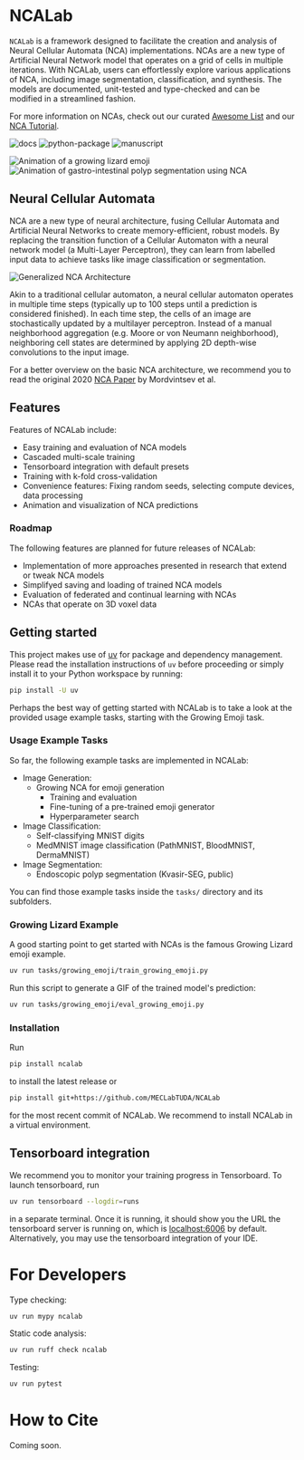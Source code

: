 # NCALab

`NCALab` is a framework designed to facilitate the creation and analysis of Neural Cellular Automata (NCA) implementations.
NCAs are a new type of Artificial Neural Network model that operates on a grid of cells in multiple iterations.
With NCALab, users can effortlessly explore various applications of NCA, including image segmentation, classification, and synthesis.
The models are documented, unit-tested and type-checked and can be modified in a streamlined fashion.

For more information on NCAs, check out our curated [Awesome List](https://github.com/MECLabTUDA/awesome-nca) and our [NCA Tutorial](https://github.com/MECLabTUDA/NCA-tutorial).

![docs](https://github.com/MECLabTUDA/NCAlab/actions/workflows/docs.yml/badge.svg)
![python-package](https://github.com/MECLabTUDA/NCAlab/actions/workflows/python-package.yml/badge.svg)
![manuscript](https://github.com/MECLabTUDA/NCAlab/actions/workflows/draft-pdf.yml/badge.svg)

![Animation of a growing lizard emoji](artwork/growing_emoji.gif)
![Animation of gastro-intestinal polyp segmentation using NCA](artwork/segmentation_kvasir_seg.gif)

## Neural Cellular Automata

NCA are a new type of neural architecture, fusing Cellular Automata and Artificial Neural Networks to create memory-efficient, robust models.
By replacing the transition function of a Cellular Automaton with a neural network model (a Multi-Layer Perceptron), they can learn from labelled input data to achieve tasks like image classification or segmentation.

![Generalized NCA Architecture](artwork/architecture.png)

Akin to a traditional cellular automaton, a neural cellular automaton operates in multiple time steps (typically up to 100 steps until a prediction is considered finished).
In each time step, the cells of an image are stochastically updated by a multilayer perceptron.
Instead of a manual neighborhood aggregation (e.g. Moore or von Neumann neighborhood), neighboring cell states are determined by applying 2D depth-wise convolutions to the input image.

For a better overview on the basic NCA architecture, we recommend you to read the original 2020 [NCA Paper](https://distill.pub/2020/growing-ca/) by Mordvintsev et al.

## Features

Features of NCALab include:

  * Easy training and evaluation of NCA models
  * Cascaded multi-scale training
  * Tensorboard integration with default presets
  * Training with k-fold cross-validation
  * Convenience features: Fixing random seeds, selecting compute devices, data processing
  * Animation and visualization of NCA predictions

### Roadmap

The following features are planned for future releases of NCALab:

  * Implementation of more approaches presented in research that extend or tweak NCA models
  * Simplifyed saving and loading of trained NCA models
  * Evaluation of federated and continual learning with NCAs
  * NCAs that operate on 3D voxel data

## Getting started

This project makes use of [uv](https://astral.sh/blog/uv) for package and dependency management.
Please read the installation instructions of `uv` before proceeding or simply install it to your Python workspace by running:

```bash
pip install -U uv
```


Perhaps the best way of getting started with NCALab is to take a look at the provided usage example tasks, starting with the Growing Emoji task.

### Usage Example Tasks

So far, the following example tasks are implemented in NCALab:

  * Image Generation:
    * Growing NCA for emoji generation
      * Training and evaluation
      * Fine-tuning of a pre-trained emoji generator
      * Hyperparameter search
  * Image Classification:
    * Self-classifying MNIST digits
    * MedMNIST image classification (PathMNIST, BloodMNIST, DermaMNIST)
  * Image Segmentation:
    * Endoscopic polyp segmentation (Kvasir-SEG, public)


You can find those example tasks inside the `tasks/` directory and its subfolders.


### Growing Lizard Example

A good starting point to get started with NCAs is the famous Growing Lizard emoji example.


```bash
uv run tasks/growing_emoji/train_growing_emoji.py
```


Run this script to generate a GIF of the trained model's prediction:

```bash
uv run tasks/growing_emoji/eval_growing_emoji.py
```

### Installation

Run

```bash
pip install ncalab
```

to install the latest release or

```bash
pip install git+https://github.com/MECLabTUDA/NCALab
```

for the most recent commit of NCALab.
We recommend to install NCALab in a virtual environment.


## Tensorboard integration

We recommend you to monitor your training progress in Tensorboard.
To launch tensorboard, run

```bash
uv run tensorboard --logdir=runs
```

in a separate terminal.
Once it is running, it should show you the URL the tensorboard server is running on, which is [localhost:6006](https://localhost:6006) by default.
Alternatively, you may use the tensorboard integration of your IDE.


# For Developers

Type checking:

```bash
uv run mypy ncalab
```

Static code analysis:

```bash
uv run ruff check ncalab
```

Testing:

```bash
uv run pytest
```


# How to Cite

Coming soon.
